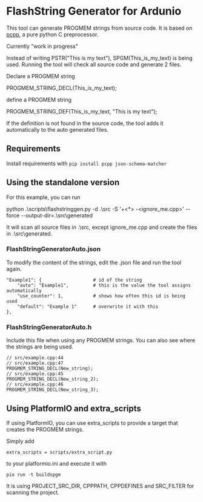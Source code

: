 # FlashString Generator for Ardunio

This tool can generate PROGMEM strings from source code. It is based on [pcpp](https://pypi.org/project/pcpp/), a pure python C preprocessor.

Currently "work in progress"

Instead of writing PSTR("This is my text"), SPGM(This_is_my_text) is being used. Running the tool will check all source code and generate 2 files.

Declare a PROGMEM string

PROGMEM_STRING_DECL(This_is_my_text);

define a PROGMEM string

PROGMEM_STRING_DEF(This_is_my_text, "This is my text");

If the definition is not found in the source code, the tool adds it automatically to the auto generated files.

## Requirements

Install requirements with `pip install pcpp json-schema-matcher`

## Using the standalone version

For this example, you can run

python .\scripts\flashstringgen.py -d .\src -S '+<*> -<ignore_me.cpp>' --force --output-dir=.\src\generated

It will scan all source files in .\src, except ignore_me.cpp and create the files in .\src\generated.

### FlashStringGeneratorAuto.json

To modify the content of the strings, edit the .json file and run the tool again.

    "Example1": {                   # id of the string
        "auto": "Example1",         # this is the value the tool assigns automatically
        "use_counter": 1,           # shows how often this id is being used
        "default": "Example 1"      # overwrite it with this
    },

### FlashStringGeneratorAuto.h

Include this file when using any PROGMEM strings. You can also see where the strings are being used.

    // src/example.cpp:44
    // src/example.cpp:47
    PROGMEM_STRING_DECL(New_string);
    // src/example.cpp:45
    PROGMEM_STRING_DECL(New_string_2);
    // src/example.cpp:46
    PROGMEM_STRING_DECL(New_string_3);

## Using PlatformIO and extra_scripts

If using PlatformIO, you can use extra_scripts to provide a target that creates the PROGMEM strings.

Simply add

    extra_scripts = scripts/extra_script.py

to your platformio.ini and execute it with

    pio run -t buildspgm

It is using PROJECT_SRC_DIR, CPPPATH, CPPDEFINES and SRC_FILTER for scanning the project.
